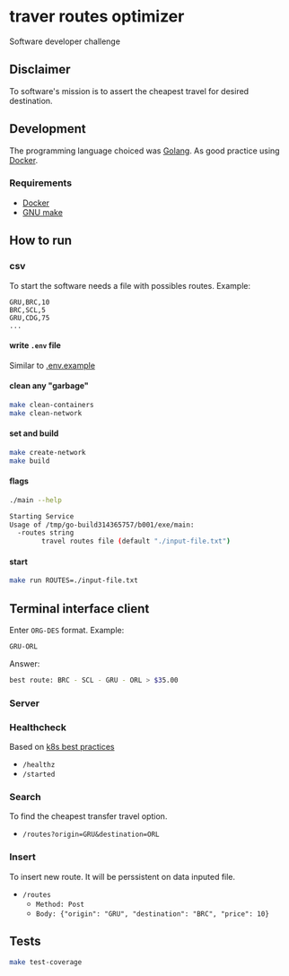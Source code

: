 # traver routes optimizer

Software developer challenge

## Disclaimer

To software's mission is to assert the cheapest travel for desired destination.

## Development

The programming language choiced was [Golang](https://golang.org/).
As good practice using [Docker](https://docs.docker.com/).

### Requirements

- [Docker](https://docs.docker.com/)
- [GNU make](https://www.gnu.org/software/make/)

## How to run

### csv

To start the software needs a file with possibles routes.
Example:

```csv
GRU,BRC,10
BRC,SCL,5
GRU,CDG,75
...
```

#### write `.env` file

Similar to [.env.example](./.env.example)

#### clean any "garbage"

```bash
make clean-containers
make clean-network
```

#### set and build

```bash
make create-network
make build
```

#### flags

```bash
./main --help

Starting Service
Usage of /tmp/go-build314365757/b001/exe/main:
  -routes string
        travel routes file (default "./input-file.txt")
```

#### start

```bash
make run ROUTES=./input-file.txt
```

## Terminal interface client

Enter `ORG-DES` format.
Example:

```bash
GRU-ORL
```

Answer:

```bash
best route: BRC - SCL - GRU - ORL > $35.00
```

### Server

### Healthcheck

Based on [k8s best practices](https://kubernetes.io/docs/tasks/configure-pod-container/configure-liveness-readiness-startup-probes/)

- `/healthz`
- `/started`

### Search

To find the cheapest transfer travel option.

- `/routes?origin=GRU&destination=ORL`

### Insert

To insert new route. It will be perssistent on data inputed file.

- `/routes`
  - `Method: Post`
  - `Body: {"origin": "GRU", "destination": "BRC", "price": 10}`

## Tests

```bash
make test-coverage
```
